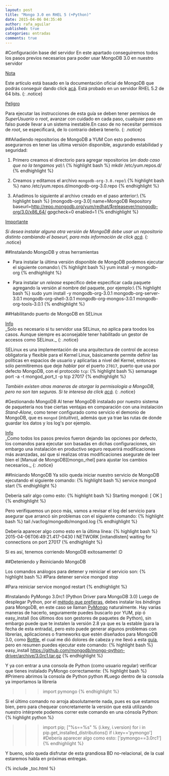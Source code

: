 ```yaml
---
layout: post
title: "Mongo 3.0 en RHEL 5 (+Python)"
date: 2015-04-06 04:35:40
author: rafa_aguilar
published: true
categories: entradas
comments: true
---
```


#Configuración base del servidor
En este apartado conseguiremos todos los pasos previos necesarios para poder usar MongoDB 3.0 en nuestro servidor

<div markdown="0"><a href="#" class="btn btn-info">Nota</a></div>

Este artículo está basado en la documentación oficial de MongoDB que podrás conseguir dando click [acá][mongo_rhel].  Está probado en un servidor RHEL 5.2 de 64 bits.
{: .notice}

<div markdown="0"><a href="#" class="btn btn-danger">Peligro</a></div>

Para ejecutar las instrucciones de esta guía se deben tener permisos de *SuperUsuario* o *root*, avanzar con cuidado en cada paso, cualquier paso en falso puede llevar a un sistema inestable.En caso de no necesitar permisos de *root*, se especificará, de lo contrario deberá tenerlo.
{: .notice}

##Añadiendo repositorios de MongoDB a YUM
Con esto podremos asegurarnos en tener las ultima versión disponible, asgurando estabilidad y seguridad:

1. Primero creamos el directorio para agregar repositorios (*en dado caso que no la tengamos ya*):\\
{% highlight bash %}
mkdir /etc/yum.repos.d/
{% endhighlight %}

2. Creamos y editamos el archivo `mongodb-org-3.0.repo`:\\
{% highlight bash  %}
nano /etc/yum.repos.d/mongodb-org-3.0.repo
{% endhighlight %}

3. Añadimos lo siguiente al archivo creado en el paso anterior:\\
{% highlight bash %}
[mongodb-org-3.0]
name=MongoDB Repository
baseurl=http://repo.mongodb.org/yum/redhat/$releasever/mongodb-org/3.0/x86_64/
gpgcheck=0
enabled=1
{% endhighlight %}

<div markdown="0"><a href="#" class="btn btn-warning">Importante</a></div>

_Si desea instalar alguna otra versión de MongoDB debe usar un repositorio distinto cambiando el *baseurl*, para más información de click [acá][mongo_yum]._
{: .notice}


##Instalando MongoDB y otras herramientas

 - Para instalar la última versión disponible de MongoDB podemos ejecutar el siguiente comando:\\
{% highlight bash   %}
yum install -y mongodb-org
{% endhighlight %}

 - Para instalar un *release* específico debe especificar cada paquete agregando la versión al nombre del paquete, por ejemplo:\\
{% highlight bash   %}
sudo yum install -y mongodb-org-3.0.1 mongodb-org-server-3.0.1 mongodb-org-shell-3.0.1 mongodb-org-mongos-3.0.1 mongodb-org-tools-3.0.1
{% endhighlight %}


##Habilitando puerto de MongoDB en SELinux

<div markdown="0"><a href="#" class="btn btn-info">Info</a></div>
_Solo es necesario si tu servidor usa SELinux, no aplica para toodos los casos. Aunque siempre es aconsejable tener habilitado un gestor de accesos como SELinux._
{: .notice}

SELinux es una implementación de una arquitectura de control de acceso obligatoria y flexible para el Kernel Linux, básicamente permite definir las políticas en espacios de usuario y aplicarlas a nivel del Kernel, entonces sólo permitiremos que deje *hablar* por el puerto `27017`, puerto que usa por defecto MongoDB, con el protocolo `tcp`:
{% highlight bash   %}
semanage port -a -t mongod_port_t -p tcp 27017
{% endhighlight %}

_También existen otras maneras de otorgar la permisología a MongoDB, pero no son tan seguras. Si te interesa da click [acá][mongo_selinux]._
{: .notice}

#Gestionando MongoDB
Al tener MongoDB instalado por nuestro sistema de paquetería nos trae ciertas ventajas en comparación con una instalación *Stand-Alone*, como tener configurado como servicio el demonio de MongoDB, que es `mongod` (_intuitivo_),  además que ya trae las rutas de donde guardar los datos y los log's por ejemplo.

<div markdown="0"><a href="#" class="btn btn-info">Info</a></div>
_Como todos los pasos previos fueron dejando las opciones por defecto, los comandos para ejecutar son basadas en dichas configuraciones, sin embargo una instalación en productivo seguro requerirá modificaciones más avanzadas, así que si realizas otras modificaciones asegurate de leer bien el [Manual de MongoDB][mongo_rhel] para ajustar los cambios necesarios._
{: .notice}

##Iniciando MongoDB
Ya sólo queda iniciar nuestro servicio de MongoDB ejecutando el siguiente comando:
{% highlight bash   %}
service mongod start
{% endhighlight %}

Debería salir algo como esto:
{% highlight bash   %}
Starting mongod:                                           [  OK  ]
{% endhighlight %}

Pero verifiquemos un poco más, vamos a revisar el log del servicio para asegurar que arrancó sin problemas con el siguiente comando:
{% highlight bash   %}
tail /var/log/mongodb/mongod.log
{% endhighlight %}

Debería aparecer algo como esto en la última línea:
{% highlight bash   %}
2015-04-06T06:49:21.417-0430 I NETWORK  [initandlisten] waiting for connections on port 27017
{% endhighlight %}

Si es así, tenemos corriendo MongoDB exitosamente! :D

##Deteniendo y Reiniciando MongoDB

Los comandos análogos para detener y reiniciar el servicio son:
{% highlight bash %}
#Para detener
service mongod stop

#Para reiniciar
service mongod restart
{% endhighlight %}

#Instalando PyMongo 3.0rc1 (Python Driver para MongoDB 3.0)
Luego de desplegar Python, por el [método que prefieras][install_python], debes instalar los *bindings* para MongoDB, en este caso se llaman [PyMongo][pymongo] naturalmente.  Hay varias maneras de hacerlo, seguramente puedes buscarlo por YUM, pip ó easy_install (los últimos dos son gestores de paquetes de Python), sin embargo puede que te instalen la versión 2.8 ya que es la estable (para la fecha de esta entrada), pero esto puede generar algunos problemas con librerías, aplicaciones o frameworks que estén diseñados para MongoDB 3.0, como [Bottle][bottle], el cual me dió dolores de cabeza y me llevó a esta [guía][pymongo_3], pero en resumen puedes ejecutar este comando:
{% highlight bash %}
easy_install https://github.com/mongodb/mongo-python-driver/archive/3.0rc1.tar.gz
{% endhighlight %}

Y ya con entrar a una consola de Python (como usuario regular) verificar que tienes instalado PyMongo correctamente:
{% highlight bash %}
#Primero abrimos la consola de Python
python
#Luego dentro de la consola ya importamos la librería
>>>import pymongo
{% endhighlight %}


Si el último comando no arroja absolutamente nada, pues es que estamos bien, pero para chequear concretamente la versión que está utilizando nuestro intérprete podemos correr este comando en una cónsola Python:
{% highlight python %}
>>>import pip; ["%s==%s" % (i.key, i.version) for i in pip.get_installed_distributions() if i.key=='pymongo']
#Debería aparecer algo como esto:
['pymongo==3.0rc1']
{% endhighlight %}

Y bueno, solo queda disfrutar de esta grandiosa BD no-relacional, de la cual estaremos habla en próximas entregas.


[mongo_rhel]:http://docs.mongodb.org/manual/tutorial/install-mongodb-on-red-hat/
[mongo_yum]:http://docs.mongodb.org/manual/tutorial/install-mongodb-on-red-hat/#configure-the-package-management-system-yum
[mongo_selinux]:http://docs.mongodb.org/manual/tutorial/install-mongodb-on-red-hat/#run-mongodb
[install_python]:/en-construccion.html
[pymongo]:https://api.mongodb.org/python/current/
[bottle]:http://bottlepy.org/docs/dev/index.html
[pymongo_3]:http://api.mongodb.org/python/current/installation.html#installing-a-beta-or-release-candidate
{% include _toc.html %}
